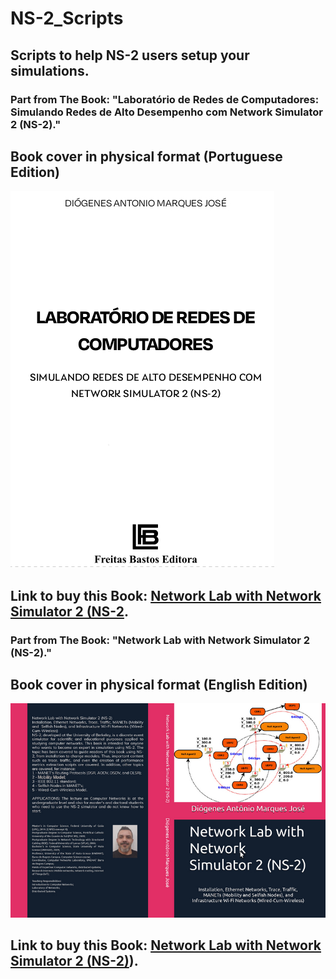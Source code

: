 # NS-2_Scripts
## Scripts to help NS-2 users setup your simulations.
### Part from The Book: "Laboratório de Redes de Computadores: Simulando Redes de Alto Desempenho com Network Simulator 2 (NS-2)."
## Book cover in physical format (Portuguese Edition)
![alt text](https://github.com/dioxfile/NS-2_Scripts/blob/master/Capa-freitas.jpeg)
## Link to buy this Book: [Network Lab with Network Simulator 2 (NS-2](https://www.freitasbastos.com.br/prod,offers,1,offers.htm).

### Part from The Book: "Network Lab with Network Simulator 2 (NS-2)."
## Book cover in physical format (English Edition)
![alt text](https://github.com/dioxfile/NS-2_Scripts/blob/master/Boo-ING-Bro.jpeg)
## Link to buy this Book: [Network Lab with Network Simulator 2 (NS-2)](https://kdp.amazon.com/amazon-dp-action/us/dualbookshelf.marketplacelink/B0DC49FBSF)).
